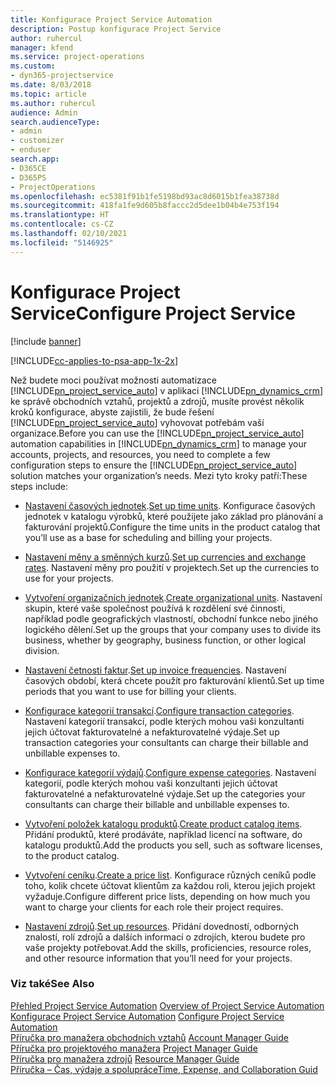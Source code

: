 ```yaml
---
title: Konfigurace Project Service Automation
description: Postup konfigurace Project Service
author: ruhercul
manager: kfend
ms.service: project-operations
ms.custom:
- dyn365-projectservice
ms.date: 8/03/2018
ms.topic: article
ms.author: ruhercul
audience: Admin
search.audienceType:
- admin
- customizer
- enduser
search.app:
- D365CE
- D365PS
- ProjectOperations
ms.openlocfilehash: ec5381f91b1fe5198bd93ac8d6015b1fea38738d
ms.sourcegitcommit: 418fa1fe9d605b8faccc2d5dee1b04b4e753f194
ms.translationtype: HT
ms.contentlocale: cs-CZ
ms.lasthandoff: 02/10/2021
ms.locfileid: "5146925"
---
```

# <a name="configure-project-service"></a><span data-ttu-id="5be85-103">Konfigurace Project Service</span><span class="sxs-lookup"><span data-stu-id="5be85-103">Configure Project Service</span></span>

[!include [banner](../includes/psa-now-project-operations.md)]

[!INCLUDE[cc-applies-to-psa-app-1x-2x](../includes/cc-applies-to-psa-app-1x-2x.md)]

<span data-ttu-id="5be85-104">Než budete moci používat možnosti automatizace [!INCLUDE[pn_project_service_auto](../includes/pn-project-service-auto.md)] v aplikaci [!INCLUDE[pn_dynamics_crm](../includes/pn-dynamics-crm.md)] ke správě obchodních vztahů, projektů a zdrojů, musíte provést několik kroků konfigurace, abyste zajistili, že bude řešení [!INCLUDE[pn_project_service_auto](../includes/pn-project-service-auto.md)] vyhovovat potřebám vaší organizace.</span><span class="sxs-lookup"><span data-stu-id="5be85-104">Before you can use the [!INCLUDE[pn_project_service_auto](../includes/pn-project-service-auto.md)] automation capabilities in [!INCLUDE[pn_dynamics_crm](../includes/pn-dynamics-crm.md)] to manage your accounts, projects, and resources, you need to complete a few configuration steps to ensure the [!INCLUDE[pn_project_service_auto](../includes/pn-project-service-auto.md)] solution matches your organization’s needs.</span></span> <span data-ttu-id="5be85-105">Mezi tyto kroky patří:</span><span class="sxs-lookup"><span data-stu-id="5be85-105">These steps include:</span></span>  
  
-   <span data-ttu-id="5be85-106">[Nastavení časových jednotek](../psa/set-up-time-units.md).</span><span class="sxs-lookup"><span data-stu-id="5be85-106">[Set up time units](../psa/set-up-time-units.md).</span></span> <span data-ttu-id="5be85-107">Konfigurace časových jednotek v katalogu výrobků, které použijete jako základ pro plánování a fakturování projektů.</span><span class="sxs-lookup"><span data-stu-id="5be85-107">Configure the time units in the product catalog that you’ll use as a base for scheduling and billing your projects.</span></span>  
  
-   <span data-ttu-id="5be85-108">[Nastavení měny a směnných kurzů](../psa/set-up-currencies-exchange-rates.md).</span><span class="sxs-lookup"><span data-stu-id="5be85-108">[Set up currencies and exchange rates](../psa/set-up-currencies-exchange-rates.md).</span></span> <span data-ttu-id="5be85-109">Nastavení měny pro použití v projektech.</span><span class="sxs-lookup"><span data-stu-id="5be85-109">Set up the currencies to use for your projects.</span></span>  
  
-   <span data-ttu-id="5be85-110">[Vytvoření organizačních jednotek](../psa/create-organizational-units.md).</span><span class="sxs-lookup"><span data-stu-id="5be85-110">[Create organizational units](../psa/create-organizational-units.md).</span></span> <span data-ttu-id="5be85-111">Nastavení skupin, které vaše společnost používá k rozdělení své činnosti, například podle geografických vlastností, obchodní funkce nebo jiného logického dělení.</span><span class="sxs-lookup"><span data-stu-id="5be85-111">Set up the groups that your company uses to divide its business, whether by geography, business function, or other logical division.</span></span>  
  
-   <span data-ttu-id="5be85-112">[Nastavení četnosti faktur](../psa/set-up-invoice-frequencies.md).</span><span class="sxs-lookup"><span data-stu-id="5be85-112">[Set up invoice frequencies](../psa/set-up-invoice-frequencies.md).</span></span> <span data-ttu-id="5be85-113">Nastavení časových období, která chcete použít pro fakturování klientů.</span><span class="sxs-lookup"><span data-stu-id="5be85-113">Set up time periods that you want to use for billing your clients.</span></span>  
  
-   <span data-ttu-id="5be85-114">[Konfigurace kategorií transakcí](../psa/configure-transaction-categories.md).</span><span class="sxs-lookup"><span data-stu-id="5be85-114">[Configure transaction categories](../psa/configure-transaction-categories.md).</span></span> <span data-ttu-id="5be85-115">Nastavení kategorií transakcí, podle kterých mohou vaši konzultanti jejich účtovat fakturovatelné a nefakturovatelné výdaje.</span><span class="sxs-lookup"><span data-stu-id="5be85-115">Set up transaction categories your consultants can charge their billable and unbillable expenses to.</span></span>  
  
-   <span data-ttu-id="5be85-116">[Konfigurace kategorií výdajů](../psa/configure-expense-categories.md).</span><span class="sxs-lookup"><span data-stu-id="5be85-116">[Configure expense categories](../psa/configure-expense-categories.md).</span></span> <span data-ttu-id="5be85-117">Nastavení kategorií, podle kterých mohou vaši konzultanti jejich účtovat fakturovatelné a nefakturovatelné výdaje.</span><span class="sxs-lookup"><span data-stu-id="5be85-117">Set up the categories your consultants can charge their billable and unbillable expenses to.</span></span>  
  
-   <span data-ttu-id="5be85-118">[Vytvoření položek katalogu produktů](../psa/create-product-catalog-items.md).</span><span class="sxs-lookup"><span data-stu-id="5be85-118">[Create product catalog items](../psa/create-product-catalog-items.md).</span></span> <span data-ttu-id="5be85-119">Přidání produktů, které prodáváte, například licencí na software, do katalogu produktů.</span><span class="sxs-lookup"><span data-stu-id="5be85-119">Add the products you sell, such as software licenses, to the product catalog.</span></span>  
  
-   <span data-ttu-id="5be85-120">[Vytvoření ceníku](../psa/create-price-list.md).</span><span class="sxs-lookup"><span data-stu-id="5be85-120">[Create a price list](../psa/create-price-list.md).</span></span> <span data-ttu-id="5be85-121">Konfigurace různých ceníků podle toho, kolik chcete účtovat klientům za každou roli, kterou jejich projekt vyžaduje.</span><span class="sxs-lookup"><span data-stu-id="5be85-121">Configure different price lists, depending on how much you want to charge your clients for each role their project requires.</span></span>  
  
-   <span data-ttu-id="5be85-122">[Nastavení zdrojů](../psa/set-up-resources.md).</span><span class="sxs-lookup"><span data-stu-id="5be85-122">[Set up resources](../psa/set-up-resources.md).</span></span> <span data-ttu-id="5be85-123">Přidání dovedností, odborných znalostí, rolí zdrojů a dalších informací o zdrojích, kterou budete pro vaše projekty potřebovat.</span><span class="sxs-lookup"><span data-stu-id="5be85-123">Add the skills, proficiencies, resource roles, and other resource information that you’ll need for your projects.</span></span>  
  
### <a name="see-also"></a><span data-ttu-id="5be85-124">Viz také</span><span class="sxs-lookup"><span data-stu-id="5be85-124">See Also</span></span>  
 <span data-ttu-id="5be85-125">[Přehled Project Service Automation](../psa/overview.md) </span><span class="sxs-lookup"><span data-stu-id="5be85-125">[Overview of Project Service Automation](../psa/overview.md) </span></span>  
 <span data-ttu-id="5be85-126">[Konfigurace Project Service Automation](../psa/configure.md) </span><span class="sxs-lookup"><span data-stu-id="5be85-126">[Configure Project Service Automation](../psa/configure.md) </span></span>  
 <span data-ttu-id="5be85-127">[Příručka pro manažera obchodních vztahů](../psa/account-manager-guide.md) </span><span class="sxs-lookup"><span data-stu-id="5be85-127">[Account Manager Guide](../psa/account-manager-guide.md) </span></span>  
 <span data-ttu-id="5be85-128">[Příručka pro projektového manažera](../psa/project-manager-guide.md) </span><span class="sxs-lookup"><span data-stu-id="5be85-128">[Project Manager Guide](../psa/project-manager-guide.md) </span></span>  
 <span data-ttu-id="5be85-129">[Příručka pro manažera zdrojů](../psa/resource-manager-guide.md) </span><span class="sxs-lookup"><span data-stu-id="5be85-129">[Resource Manager Guide](../psa/resource-manager-guide.md) </span></span>  
 [<span data-ttu-id="5be85-130">Příručka – Čas, výdaje a spolupráce</span><span class="sxs-lookup"><span data-stu-id="5be85-130">Time, Expense, and Collaboration Guid</span></span>](../psa/time-expense-collaboration-guide.md)
